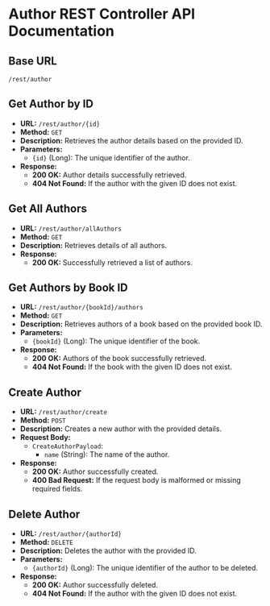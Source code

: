 # Author REST Controller API Documentation

## Base URL

`/rest/author`

## Get Author by ID

- **URL:** `/rest/author/{id}`
- **Method:** `GET`
- **Description:** Retrieves the author details based on the provided ID.
- **Parameters:**
  - `{id}` (Long): The unique identifier of the author.
- **Response:**
  - **200 OK:** Author details successfully retrieved.
  - **404 Not Found:** If the author with the given ID does not exist.

## Get All Authors

- **URL:** `/rest/author/allAuthors`
- **Method:** `GET`
- **Description:** Retrieves details of all authors.
- **Response:**
  - **200 OK:** Successfully retrieved a list of authors.

## Get Authors by Book ID

- **URL:** `/rest/author/{bookId}/authors`
- **Method:** `GET`
- **Description:** Retrieves authors of a book based on the provided book ID.
- **Parameters:**
  - `{bookId}` (Long): The unique identifier of the book.
- **Response:**
  - **200 OK:** Authors of the book successfully retrieved.
  - **404 Not Found:** If the book with the given ID does not exist.

## Create Author

- **URL:** `/rest/author/create`
- **Method:** `POST`
- **Description:** Creates a new author with the provided details.
- **Request Body:**
  - `CreateAuthorPayload`:
    - `name` (String): The name of the author.
- **Response:**
  - **200 OK:** Author successfully created.
  - **400 Bad Request:** If the request body is malformed or missing required fields.

## Delete Author

- **URL:** `/rest/author/{authorId}`
- **Method:** `DELETE`
- **Description:** Deletes the author with the provided ID.
- **Parameters:**
  - `{authorId}` (Long): The unique identifier of the author to be deleted.
- **Response:**
  - **200 OK:** Author successfully deleted.
  - **404 Not Found:** If the author with the given ID does not exist.

